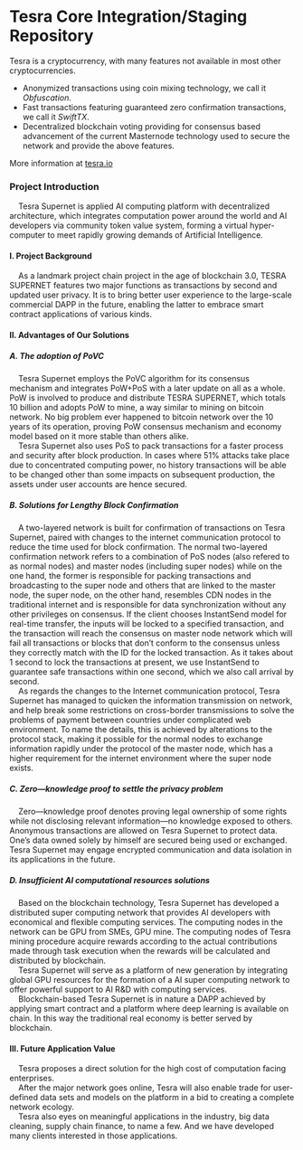 Tesra Core Integration/Staging Repository
=====================================


Tesra is a cryptocurrency, with many features not available in most other cryptocurrencies.
- Anonymized transactions using coin mixing technology, we call it _Obfuscation_.
- Fast transactions featuring guaranteed zero confirmation transactions, we call it _SwiftTX_.
- Decentralized blockchain voting providing for consensus based advancement of the current Masternode
  technology used to secure the network and provide the above features.

More information at [tesra.io](http://www.tesra.io)



### Project Introduction
&nbsp;&nbsp;&nbsp;&nbsp;Tesra Supernet is applied AI computing platform with decentralized architecture, which integrates computation power around the world and AI developers via community token value system, forming a virtual hyper-computer to meet rapidly growing demands of Artificial Intelligence.
  

#### I. Project Background<br/>
&nbsp;&nbsp;&nbsp;&nbsp;As a landmark project chain project in the age of blockchain 3.0, TESRA SUPERNET features two major functions as transactions by second and updated user privacy. It is to bring better user experience to the large-scale commercial DAPP in the future, enabling the latter to embrace smart contract applications of various kinds.<br/>

#### II. Advantages of Our Solutions<br/>

##### A. The adoption of PoVC<br/>
&nbsp;&nbsp;&nbsp;&nbsp;Tesra Supernet employs the PoVC algorithm for its consensus mechanism and integrates PoW+PoS with a later update on all as a whole. PoW is involved to produce and distribute TESRA SUPERNET, which totals 10 billion and adopts PoW to mine, a way similar to mining on bitcoin network. No big problem ever happened to bitcoin network over the 10 years of its operation, proving PoW consensus mechanism and economy model based on it more stable than others alike.<br/>
&nbsp;&nbsp;&nbsp;&nbsp;Tesra Supernet also uses PoS to pack transactions for a faster process and security after block production. In cases where 51% attacks take place due to concentrated computing power, no history transactions will be able to be changed other than some impacts on subsequent production, the assets under user accounts are hence secured.<br/>

##### B. Solutions for Lengthy Block Confirmation<br/>
&nbsp;&nbsp;&nbsp;&nbsp;A two-layered network is built for confirmation of transactions on Tesra Supernet, paired with changes to the internet communication protocol to reduce the time used for block confirmation. The normal two-layered confirmation network refers to a combination of PoS nodes (also refered to as normal nodes) and master nodes (including super nodes) while on the one hand, the former is responsible for packing transactions and broadcasting to the super node and others that are linked to the master node, the super node, on the other hand, resembles CDN nodes in the traditional internet and is responsible for data synchronization without any other privileges on consensus. If the client chooses InstantSend model for real-time transfer, the inputs will be locked to a specified transaction, and the transaction will reach the consensus on master node network which will fail all transactions or blocks that don’t conform to the consensus unless they correctly match with the ID for the locked transaction. As it takes about 1 second to lock the transactions at present, we use InstantSend to guarantee safe transactions within one second, which we also call arrival by second.<br/>
&nbsp;&nbsp;&nbsp;&nbsp;As regards the changes to the Internet communication protocol, Tesra Supernet has managed to quicken the information transmission on network, and help break some restrictions on cross-border transmissions to solve the problems of payment between countries under complicated web environment. To name the details, this is achieved by alterations to the protocol stack, making it possible for the normal nodes to exchange information rapidly under the protocol of the master node, which has a higher requirement for the internet environment where the super node exists.<br/>

##### C. Zero—knowledge proof to settle the privacy problem<br/>
&nbsp;&nbsp;&nbsp;&nbsp;Zero—knowledge proof denotes proving legal ownership of some rights while not disclosing relevant information—no knowledge exposed to others. Anonymous transactions are allowed on Tesra Supernet to protect data. One’s data owned solely by himself are secured being used or exchanged. Tesra Supernet may engage encrypted communication and data isolation in its applications in the future.<br/>

##### D. Insufficient AI computational resources solutions<br/>
&nbsp;&nbsp;&nbsp;&nbsp;Based on the blockchain technology, Tesra Supernet has developed a distributed super computing network that provides AI developers with economical and flexible computing services. The computing nodes in the network can be GPU from SMEs, GPU mine. The computing nodes of Tesra mining procedure acquire rewards according to the actual contributions made through task execution when the rewards will be calculated and distributed by blockchain.<br/>
&nbsp;&nbsp;&nbsp;&nbsp;Tesra Supernet will serve as a platform of new generation by integrating global GPU resources for the formation of a AI super computing network to offer powerful support to AI R&D with computing services.<br/>
&nbsp;&nbsp;&nbsp;&nbsp;Blockchain-based Tesra Supernet is in nature a DAPP achieved by applying smart contract and a platform where deep learning is available on chain. In this way the traditional real economy is better served by blockchain.<br/>

#### III. Future Application Value<br/> 
&nbsp;&nbsp;&nbsp;&nbsp;Tesra proposes a direct solution for the high cost of computation facing enterprises. <br/>
&nbsp;&nbsp;&nbsp;&nbsp;After the major network goes online, Tesra will also enable trade for user-defined data sets and models on the platform in a bid to creating a complete network ecology.<br/>
&nbsp;&nbsp;&nbsp;&nbsp;Tesra also eyes on meaningful applications in the industry, big data cleaning, supply chain finance, to name a few. And we have developed many clients interested in those applications.
